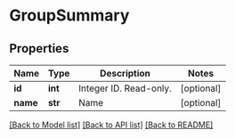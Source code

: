 # GroupSummary

## Properties
Name | Type | Description | Notes
------------ | ------------- | ------------- | -------------
**id** | **int** | Integer ID. Read-only. | [optional] 
**name** | **str** | Name | [optional] 

[[Back to Model list]](../README.md#documentation-for-models) [[Back to API list]](../README.md#documentation-for-api-endpoints) [[Back to README]](../README.md)


